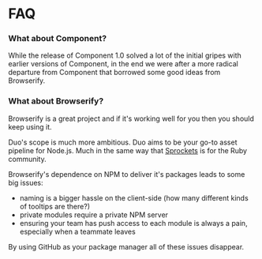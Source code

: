 
# FAQ

### What about Component?

While the release of Component 1.0 solved a lot of the initial gripes with earlier versions of Component, in the end we were after a more radical departure from Component that borrowed some good ideas from Browserify.

### What about Browserify?

Browserify is a great project and if it's working well for you then you should keep using it.

Duo's scope is much more ambitious. Duo aims to be your go-to asset pipeline for Node.js. Much in the same way that [Sprockets](https://github.com/sstephenson/sprockets) is for the Ruby community.

Browserify's dependence on NPM to deliver it's packages leads to some big issues:

- naming is a bigger hassle on the client-side (how many different kinds of tooltips are there?)
- private modules require a private NPM server
- ensuring your team has push access to each module is always a pain, especially when a teammate leaves

By using GitHub as your package manager all of these issues disappear.